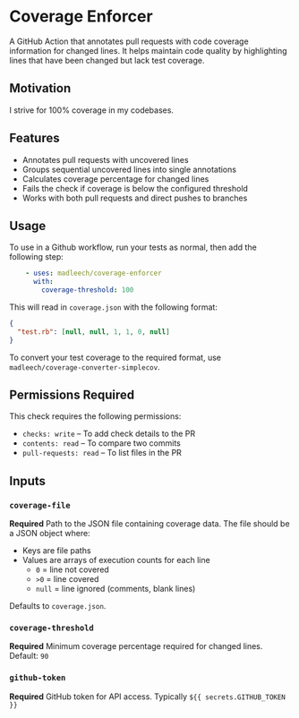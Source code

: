 # Coverage Enforcer

A GitHub Action that annotates pull requests with code coverage information for changed lines. It helps maintain code quality by highlighting lines that have been changed but lack test coverage.

## Motivation

I strive for 100% coverage in my codebases.

## Features

- Annotates pull requests with uncovered lines
- Groups sequential uncovered lines into single annotations
- Calculates coverage percentage for changed lines
- Fails the check if coverage is below the configured threshold
- Works with both pull requests and direct pushes to branches

## Usage

To use in a Github workflow, run your tests as normal, then add the following step:
```yaml
    - uses: madleech/coverage-enforcer
      with:
        coverage-threshold: 100
```

This will read in `coverage.json` with the following format:
```json
{
  "test.rb": [null, null, 1, 1, 0, null]
}
```

To convert your test coverage to the required format, use `madleech/coverage-converter-simplecov`.

## Permissions Required

This check requires the following permissions:

* `checks: write` – To add check details to the PR
* `contents: read` – To compare two commits
* `pull-requests: read` – To list files in the PR

## Inputs

### `coverage-file`

**Required** Path to the JSON file containing coverage data. The file should be a JSON object where:
- Keys are file paths
- Values are arrays of execution counts for each line
  - `0` = line not covered
  - `>0` = line covered
  - `null` = line ignored (comments, blank lines)

Defaults to `coverage.json`.

### `coverage-threshold`

**Required** Minimum coverage percentage required for changed lines. Default: `90`

### `github-token`

**Required** GitHub token for API access. Typically `${{ secrets.GITHUB_TOKEN }}`
